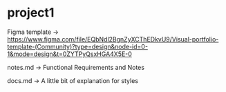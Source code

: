 # project1

Figma template -> https://www.figma.com/file/EQbNdl2BgnZyXCThEDkvU9/Visual-portfolio-template-(Community)?type=design&node-id=0-1&mode=design&t=0ZYTPyQsxHGA4X5E-0


notes.md -> Functional Requirements and Notes 

docs.md -> A little bit of explanation for styles
